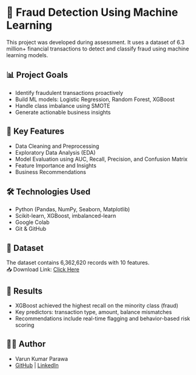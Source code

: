 # 🚀 Fraud Detection Using Machine Learning

This project was developed during assessment. It uses a dataset of 6.3 million+ financial transactions to detect and classify fraud using machine learning models.

## 📊 Project Goals
- Identify fraudulent transactions proactively
- Build ML models: Logistic Regression, Random Forest, XGBoost
- Handle class imbalance using SMOTE
- Generate actionable business insights

## 🧠 Key Features
- Data Cleaning and Preprocessing
- Exploratory Data Analysis (EDA)
- Model Evaluation using AUC, Recall, Precision, and Confusion Matrix
- Feature Importance and Insights
- Business Recommendations

## 🛠️ Technologies Used
- Python (Pandas, NumPy, Seaborn, Matplotlib)
- Scikit-learn, XGBoost, imbalanced-learn
- Google Colab
- Git & GitHub

## 📁 Dataset
The dataset contains 6,362,620 records with 10 features.  
📥 Download Link: [Click Here](https://drive.google.com/uc?id=1VQ-HAm0oHbv0GmDKP2iqqFNc5aI91OLn&export=download)

## 📌 Results
- XGBoost achieved the highest recall on the minority class (fraud)
- Key predictors: transaction type, amount, balance mismatches
- Recommendations include real-time flagging and behavior-based risk scoring

## 👨‍💻 Author
- Varun Kumar Parawa  
- [GitHub](https://github.com/varunkumarparawa) | [LinkedIn](https://www.linkedin.com/in/varun-kumar-parawa-61b26828b/)

